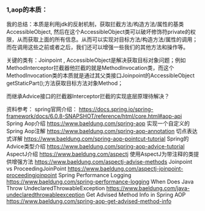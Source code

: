 
### 1,aop的本质：

我的总结：本质是利用jdk的反射机制，获取拦截方法/构造方法/属性的基类AccessibleObject, 然后在这个AccessibleObject类可以破坏修饰符private的权限，从而获取上面的所有信息。从而可以实现对目标方法/构造方法/属性的调用；而在调用这些之前或者之后，我们还可以增强一些我们的其他方法和操作等。

关键的类有：Joinpoint , AccessibleObject是解决获取目标对象问题；例如MethodInterceptor拦截器他拦截的就是MethodInvocation类，而这个MethodInvocation类的本质就是通过其父类接口Joinpoint的AccessibleObject getStaticPart();方法获取目标方法对象Method；

而继承Advice接口的拦截器Interceptor拦截的实现底层原理待解决？

资料参考：
spring官网介绍：
https://docs.spring.io/spring-framework/docs/6.0.8-SNAPSHOT/reference/html/core.html#aop-api
Spring Aop介绍
https://www.baeldung.com/spring-aop
实现一个自定义的Spring Aop注解
https://www.baeldung.com/spring-aop-annotation
切点表达式详解
https://www.baeldung.com/spring-aop-pointcut-tutorial
Spring的Advice类型介绍
https://www.baeldung.com/spring-aop-advice-tutorial
AspectJ介绍
https://www.baeldung.com/aspectj
使用AspectJ为带注释的类提供增强方法
https://www.baeldung.com/aspectj-advise-methods
Joinpoint vs ProceedingJoinPoint
https://www.baeldung.com/aspectj-joinpoint-proceedingjoinpoint
Spring Performance Logging
https://www.baeldung.com/spring-performance-logging
When Does Java Throw UndeclaredThrowableException
https://www.baeldung.com/java-undeclaredthrowableexception
Get Advised Method Info in Spring AOP
https://www.baeldung.com/spring-aop-get-advised-method-info

